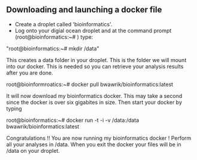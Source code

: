 ## Downloading and launching a docker file

- Create a droplet called 'bioinformatics'.
- Log onto your digial ocean droplet and at the command prompt (root@bioinformatics:~# ) type:

"root@bioinformatics:~# mkdir /data"

This creates a data folder in your droplet.  This is the folder we will mount into our docker.  This is needed so you can retrieve your analysis results after you are done.

root@bioinformroatics:~# docker pull bwawrik/bioinformatics:latest

It will now download my bioinformatics docker.  This may take a second since the docker is over six gigabites in size.
Then start your docker by typing

root@bioinformatics:~# docker run -t -i -v /data:/data bwawrik/bioinformatics:latest

Congratulations !! You are now running my bioinformatics docker ! Perform all your analyses in /data. When you exit the docker your files will be in /data on your droplet.


